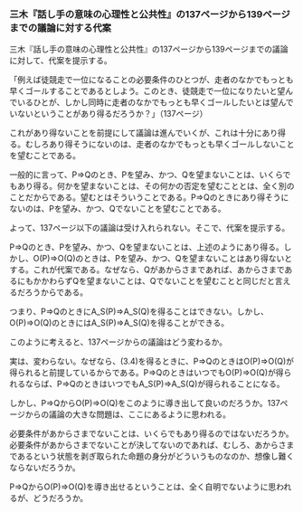 ### 三木『話し手の意味の心理性と公共性』の137ページから139ページまでの議論に対する代案

三木『話し手の意味の心理性と公共性』の137ページから139ページまでの議論に対して、代案を提示する。



「例えば徒競走で一位になることの必要条件のひとつが、走者のなかでもっとも早くゴールすることであるとしよう。このとき、徒競走で一位になりたいと望んでいるひとが、しかし同時に走者のなかでもっとも早くゴールしたいとは望んでいないということがあり得るだろうか？」（137ページ）



これがあり得ないことを前提にして議論は進んでいくが、これは十分にあり得る。むしろあり得そうにないのは、走者のなかでもっとも早くゴールしないことを望むことである。



一般的に言って、P⇒Qのとき、Pを望み、かつ、Qを望まないことは、いくらでもあり得る。何かを望まないことは、その何かの否定を望むこととは、全く別のことだからである。望むとはそういうことである。P⇒Qのときにあり得そうにないのは、Pを望み、かつ、Qでないことを望むことである。



よって、137ページ以下の議論は受け入れられない。そこで、代案を提示する。



P⇒Qのとき、Pを望み、かつ、Qを望まないことは、上述のようにあり得る。しかし、O(P)⇒O(Q)のときは、Pを望み、かつ、Qを望まないことはあり得ないとする。これが代案である。なぜなら、Qがあからさまであれば、あからさまであるにもかかわらずQを望まないことは、Qでないことを望むことと同じだと言えるだろうからである。



つまり、P⇒QのときにA_S(P)⇒A_S(Q)を得ることはできない。しかし、O(P)⇒O(Q)のときにはA_S(P)⇒A_S(Q)を得ることができる。



このように考えると、137ページからの議論はどう変わるか。



実は、変わらない。なぜなら、(3.4)を得るときに、P⇒QのときはO(P)⇒O(Q)が得られると前提しているからである。P⇒QのときはいつでもO(P)⇒O(Q)が得られるならば、P⇒QのときはいつでもA_S(P)⇒A_S(Q)が得られることになる。



しかし、P⇒QからO(P)⇒O(Q)をこのように導き出して良いのだろうか。137ページからの議論の大きな問題は、ここにあるように思われる。



必要条件があからさまでないことは、いくらでもあり得るのではないだろうか。必要条件があからさまでないことが決してないのであれば、むしろ、あからさまであるという状態を剥ぎ取られた命題の身分がどういうものなのか、想像し難くならないだろうか。



P⇒QからO(P)⇒O(Q)を導き出せるということは、全く自明でないように思われるが、どうだろうか。
